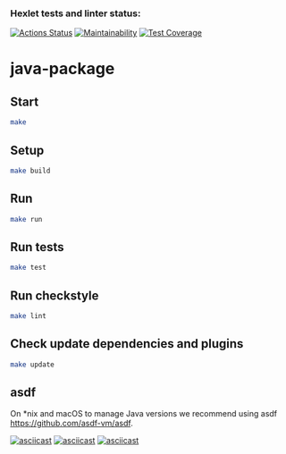 ### Hexlet tests and linter status:
[![Actions Status](https://github.com/FedorTvor/java-project-61/actions/workflows/hexlet-check.yml/badge.svg)](https://github.com/FedorTvor/java-project-61/actions)
[![Maintainability](https://api.codeclimate.com/v1/badges/d8fe9a0b451c52d55d25/maintainability)](https://codeclimate.com/github/FedorTvor/java-project-61/maintainability)
[![Test Coverage](https://api.codeclimate.com/v1/badges/d8fe9a0b451c52d55d25/test_coverage)](https://codeclimate.com/github/FedorTvor/java-project-61/test_coverage)

# java-package

## Start

```bash
make
```

## Setup

```bash
make build
```

## Run

```bash
make run
```

## Run tests

```bash
make test
```

## Run checkstyle

```bash
make lint
```

## Check update dependencies and plugins

```bash
make update
```

## asdf

On *nix and macOS to manage Java versions we recommend using asdf https://github.com/asdf-vm/asdf. 

   
[![asciicast](https://asciinema.org/a/RelE4kmUMu1BXT01iohEfpybX.svg)](https://asciinema.org/a/RelE4kmUMu1BXT01iohEfpybX)
[![asciicast](https://asciinema.org/a/VkixfN5PvM8oRJ1KSJrmQWeAH.svg)](https://asciinema.org/a/VkixfN5PvM8oRJ1KSJrmQWeAH)
[![asciicast](https://asciinema.org/a/ZiHrWM42tFoH0PNcLmDvPX7Gb.svg)](https://asciinema.org/a/ZiHrWM42tFoH0PNcLmDvPX7Gb)
